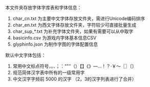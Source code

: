 本文件夹存放字体字库表和字体信息：

1. char_cn.txt 为主要中文字体存放文件夹，需进行Unicode编码排序
2. char_en.txt 为西文字体存放文件夹，字符较少可直接批量生成
3. char_sup_*.txt 为补充字体文件夹，如果有需要可以从中取字
4. basicinfo.csv 为游戏内字体基本信息CSV
5. glyphinfo.json 为制作字图的字体配置信息

默认中文字体包括：
1. 常用中文标点符号，。、；：“”‘’（）【】《》—…！？·￥～〖〗〔〕
2. 规范简体汉字表中所有的一级常用字
3. 中文汉字字频前 5000 的汉字
（2，3的汉字列表进行了合并）
